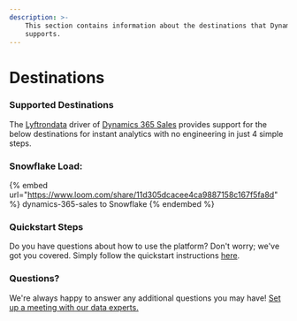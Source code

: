 ```yaml
---
description: >-
    This section contains information about the destinations that Dynamics 365 Sales
    supports.
---
```


# Destinations

### Supported Destinations

The [Lyftrondata](https://www.lyftrondata.com/) driver of [Dynamics 365 Sales](https://www.lyftrondata.com/integration/dynamics-365-sales/) provides support for the below destinations for instant analytics with no engineering in just 4 simple steps.

### Snowflake Load:

{% embed url="https://www.loom.com/share/11d305dcacee4ca9887158c167f5fa8d" %}
dynamics-365-sales to Snowflake
{% endembed %}

### Quickstart Steps

Do you have questions about how to use the platform? Don't worry; we've got you covered. Simply follow the quickstart instructions [here](../../../quickstart-steps.md).

### Questions? <a href="#questions" id="questions"></a>

We're always happy to answer any additional questions you may have! [Set up a meeting with our data experts.](https://www.lyftrondata.com/book-a-meeting/)
